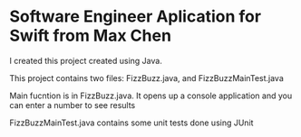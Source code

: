 # Software Engineer Aplication for Swift  from Max Chen

I created this project created using Java.

This project contains two files: FizzBuzz.java, and FizzBuzzMainTest.java

Main fucntion is in FizzBuzz.java. It opens up a console application and you can enter a number to see results

FizzBuzzMainTest.java contains some unit tests done using JUnit 
